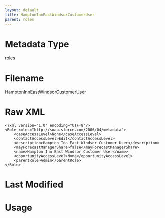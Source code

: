 ```yaml
---
layout: default
title: HamptonInnEastWindsorCustomerUser
parent: roles
---
```

# Metadata Type
roles


# Filename 
HamptonInnEastWindsorCustomerUser


# Raw XML
```
<?xml version="1.0" encoding="UTF-8"?>
<Role xmlns="http://soap.sforce.com/2006/04/metadata">
    <caseAccessLevel>None</caseAccessLevel>
    <contactAccessLevel>Edit</contactAccessLevel>
    <description>Hampton Inn East Windsor Customer User</description>
    <mayForecastManagerShare>false</mayForecastManagerShare>
    <name>Hampton Inn East Windsor Customer User</name>
    <opportunityAccessLevel>None</opportunityAccessLevel>
    <parentRole>Admin</parentRole>
</Role>
```


# Last Modified


# Usage
